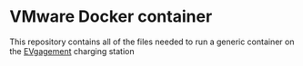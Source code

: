 # VMware Docker container
This repository contains all of the files needed to run a generic container on the [EVgagement](https://github.com/SysWhiteDev/VMwareCarAnalysis) charging station

